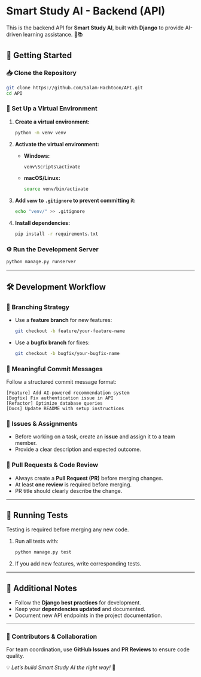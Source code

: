 # **Smart Study AI - Backend (API)**  

This is the backend API for **Smart Study AI**, built with **Django** to provide AI-driven learning assistance. 🚀📚  

## **🚀 Getting Started**  

### **📥 Clone the Repository**  
```bash
git clone https://github.com/Salam-Hachtoon/API.git
cd API
```

### **🐍 Set Up a Virtual Environment**  
1. **Create a virtual environment:**  
   ```bash
   python -m venv venv
   ```
2. **Activate the virtual environment:**  
   - **Windows:**  
     ```bash
     venv\Scripts\activate
     ```
   - **macOS/Linux:**  
     ```bash
     source venv/bin/activate
     ```
3. **Add `venv` to `.gitignore` to prevent committing it:**  
   ```bash
   echo "venv/" >> .gitignore
   ```

4. **Install dependencies:**  
   ```bash
   pip install -r requirements.txt
   ```

### **⚙️ Run the Development Server**  
```bash
python manage.py runserver
```

---

## **🛠️ Development Workflow**  

### **🌿 Branching Strategy**  
- Use a **feature branch** for new features:  
  ```bash
  git checkout -b feature/your-feature-name
  ```
- Use a **bugfix branch** for fixes:  
  ```bash
  git checkout -b bugfix/your-bugfix-name
  ```

### **📌 Meaningful Commit Messages**  
Follow a structured commit message format:  
```
[Feature] Add AI-powered recommendation system
[Bugfix] Fix authentication issue in API
[Refactor] Optimize database queries
[Docs] Update README with setup instructions
```

### **📝 Issues & Assignments**  
- Before working on a task, create an **issue** and assign it to a team member.  
- Provide a clear description and expected outcome.  

### **🔀 Pull Requests & Code Review**  
- Always create a **Pull Request (PR)** before merging changes.  
- At least **one review** is required before merging.  
- PR title should clearly describe the change.  

---

## **🧪 Running Tests**  
Testing is required before merging any new code.  
1. Run all tests with:  
   ```bash
   python manage.py test
   ```
2. If you add new features, write corresponding tests.  

---

## **📌 Additional Notes**  
- Follow the **Django best practices** for development.  
- Keep your **dependencies updated** and documented.  
- Document new API endpoints in the project documentation.  

---

### **🔗 Contributors & Collaboration**  
For team coordination, use **GitHub Issues** and **PR Reviews** to ensure code quality.  

💡 *Let’s build Smart Study AI the right way!* 🚀
